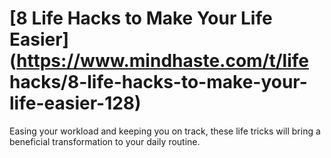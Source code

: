 
# [8 Life Hacks to Make Your Life Easier](https://www.mindhaste.com/t/life hacks/8-life-hacks-to-make-your-life-easier-128)

Easing your workload and keeping you on track, these life tricks will bring a beneficial transformation to your daily routine.
    